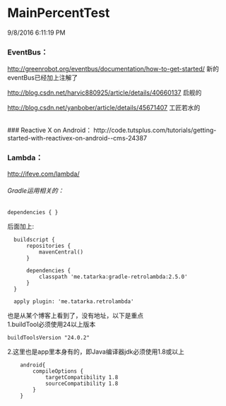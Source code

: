 # MainPercentTest
9/8/2016 6:11:19 PM 
### EventBus： ###
http://greenrobot.org/eventbus/documentation/how-to-get-started/ 新的eventBus已经加上注解了

http://blog.csdn.net/harvic880925/article/details/40660137 启舰的

http://blog.csdn.net/yanbober/article/details/45671407 工匠若水的

<br>
### Reactive X on Android：
http://code.tutsplus.com/tutorials/getting-started-with-reactivex-on-android--cms-24387

### Lambda：
http://ifeve.com/lambda/
###### Gradle运用相关的：
```
dependencies { }
```

后面加上:
  ```
    buildscript {
		repositories {
			mavenCentral()
		}

		dependencies {
			classpath 'me.tatarka:gradle-retrolambda:2.5.0'
		}
	}

	apply plugin: 'me.tatarka.retrolambda'
```
也是从某个博客上看到了，没有地址，以下是重点<br>
1.buildTool必须使用24以上版本
```
buildToolsVersion "24.0.2"
```

2.这里也是app里本身有的，即Java编译器jdk必须使用1.8或以上
```
    android{  
    	compileOptions {
    		targetCompatibility 1.8
    		sourceCompatibility 1.8
    	}
    }
```

